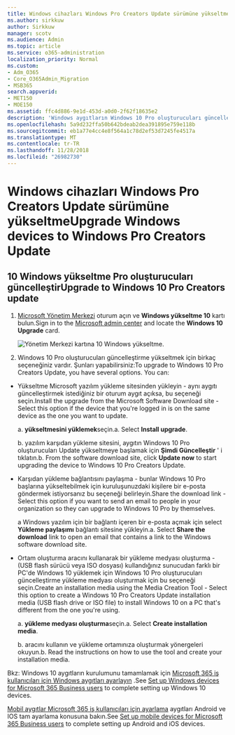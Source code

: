 ```yaml
---
title: Windows cihazları Windows Pro Creators Update sürümüne yükseltme
ms.author: sirkkuw
author: Sirkkuw
manager: scotv
ms.audience: Admin
ms.topic: article
ms.service: o365-administration
localization_priority: Normal
ms.custom:
- Adm_O365
- Core_O365Admin_Migration
- MSB365
search.appverid:
- MET150
- MOE150
ms.assetid: ffc4d886-9e1d-453d-a0d0-2f62f18635e2
description: 'Windows aygıtların Windows 10 Pro oluşturucuları güncelleştirme yükseltme yapmayı öğrenin. '
ms.openlocfilehash: 5a9d232ffa50b642bdeab2dea391895e759e118b
ms.sourcegitcommit: eb1a77e4cc4e8f564a1c78d2ef53d7245fe4517a
ms.translationtype: MT
ms.contentlocale: tr-TR
ms.lasthandoff: 11/28/2018
ms.locfileid: "26982730"
---
```

# <a name="upgrade-windows-devices-to-windows-pro-creators-update"></a><span data-ttu-id="9fb9d-103">Windows cihazları Windows Pro Creators Update sürümüne yükseltme</span><span class="sxs-lookup"><span data-stu-id="9fb9d-103">Upgrade Windows devices to Windows Pro Creators Update</span></span>

## <a name="upgrade-to-windows-10-pro-creators-update"></a><span data-ttu-id="9fb9d-104">10 Windows yükseltme Pro oluşturucuları güncelleştir</span><span class="sxs-lookup"><span data-stu-id="9fb9d-104">Upgrade to Windows 10 Pro Creators update</span></span>

1. <span data-ttu-id="9fb9d-105">[Microsoft Yönetim Merkezi](https://portal.office.com/adminportal/home) oturum açın ve **Windows yükseltme 10** kartı bulun.</span><span class="sxs-lookup"><span data-stu-id="9fb9d-105">Sign in to the [Microsoft admin center](https://portal.office.com/adminportal/home) and locate the **Windows 10 Upgrade** card.</span></span> 
    
    ![Yönetim Merkezi kartına 10 Windows yükseltme.](media/066f47bf-7b88-4fea-8fd0-82798ea66716.png)
  
2. <span data-ttu-id="9fb9d-p101">Windows 10 Pro oluşturucuları güncelleştirme yükseltmek için birkaç seçeneğiniz vardır. Şunları yapabilirsiniz:</span><span class="sxs-lookup"><span data-stu-id="9fb9d-p101">To upgrade to Windows 10 Pro Creators Update, you have several options. You can:</span></span>
    
- <span data-ttu-id="9fb9d-109">Yükseltme Microsoft yazılım yükleme sitesinden yükleyin - aynı aygıtı güncelleştirmek istediğiniz bir oturum aygıt açıksa, bu seçeneği seçin.</span><span class="sxs-lookup"><span data-stu-id="9fb9d-109">Install the upgrade from the Microsoft Software Download site - Select this option if the device that you're logged in is on the same device as the one you want to update.</span></span>
    
  <span data-ttu-id="9fb9d-p102">a. **yükseltmesini yüklemek**seçin.</span><span class="sxs-lookup"><span data-stu-id="9fb9d-p102">a. Select **Install upgrade**.</span></span>
    
  <span data-ttu-id="9fb9d-p103">b. yazılım karşıdan yükleme sitesini, aygıtın Windows 10 Pro oluşturucuları Update yükseltmeye başlamak için **Şimdi Güncelleştir** ' i tıklatın.</span><span class="sxs-lookup"><span data-stu-id="9fb9d-p103">b. From the software download site, click **Update now** to start upgrading the device to Windows 10 Pro Creators Update.</span></span> 
    
- <span data-ttu-id="9fb9d-114">Karşıdan yükleme bağlantısını paylaşma - bunlar Windows 10 Pro başlarına yükseltebilmek için kuruluşunuzdaki kişilere bir e-posta göndermek istiyorsanız bu seçeneği belirleyin.</span><span class="sxs-lookup"><span data-stu-id="9fb9d-114">Share the download link - Select this option if you want to send an email to people in your organization so they can upgrade to Windows 10 Pro by themselves.</span></span>
 
   <span data-ttu-id="9fb9d-p104">a Windows yazılım için bir bağlantı içeren bir e-posta açmak için select **Yükleme paylaşımı** bağlantı sitesine yükleyin.</span><span class="sxs-lookup"><span data-stu-id="9fb9d-p104">a. Select **Share the download** link to open an email that contains a link to the Windows software download site.</span></span> 
    
 - <span data-ttu-id="9fb9d-117">Ortam oluşturma aracını kullanarak bir yükleme medyası oluşturma - (USB flash sürücü veya ISO dosyası) kullandığınız sunucudan farklı bir PC'de Windows 10 yüklemek için Windows 10 Pro oluşturucuları güncelleştirme yükleme medyası oluşturmak için bu seçeneği seçin.</span><span class="sxs-lookup"><span data-stu-id="9fb9d-117">Create an installation media using the Media Creation Tool - Select this option to create a Windows 10 Pro Creators Update installation media (USB flash drive or ISO file) to install Windows 10 on a PC that's different from the one you're using.</span></span>
    
    <span data-ttu-id="9fb9d-p105">a. **yükleme medyası oluşturma**seçin.</span><span class="sxs-lookup"><span data-stu-id="9fb9d-p105">a. Select **Create installation media**.</span></span>
    
    <span data-ttu-id="9fb9d-p106">b. aracını kullanın ve yükleme ortamınıza oluşturmak yönergeleri okuyun.</span><span class="sxs-lookup"><span data-stu-id="9fb9d-p106">b. Read the instructions on how to use the tool and create your installation media.</span></span> 
    
<span data-ttu-id="9fb9d-122">Bkz: Windows 10 aygıtların kurulumunu tamamlamak için [Microsoft 365 iş kullanıcıları için Windows aygıtları ayarlayın](set-up-windows-devices.md) .</span><span class="sxs-lookup"><span data-stu-id="9fb9d-122">See [Set up Windows devices for Microsoft 365 Business users](set-up-windows-devices.md) to complete setting up Windows 10 devices.</span></span> 
  
<span data-ttu-id="9fb9d-123">[Mobil aygıtlar Microsoft 365 iş kullanıcıları için ayarlama](set-up-mobile-devices.md) aygıtları Android ve IOS tam ayarlama konusuna bakın.</span><span class="sxs-lookup"><span data-stu-id="9fb9d-123">See [Set up mobile devices for Microsoft 365 Business users](set-up-mobile-devices.md) to complete setting up Android and iOS devices.</span></span> 
  
